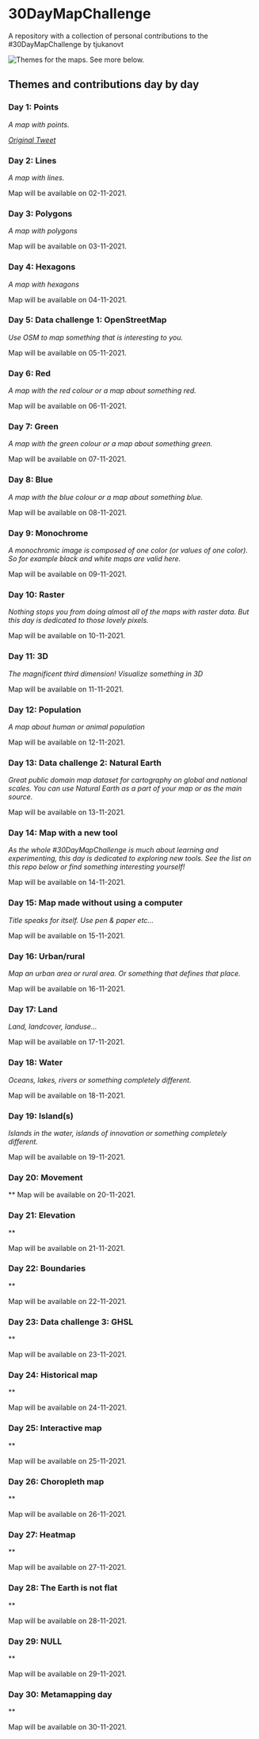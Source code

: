 # 30DayMapChallenge
A repository with a collection of personal contributions to the #30DayMapChallenge by tjukanovt

![Themes for the maps. See more below.](https://raw.githubusercontent.com/tjukanovt/30DayMapChallenge/master/images/30dmpc_2021.png)

## Themes and contributions day by day

### Day 1: Points
*A map with points.*

*[Original Tweet](https://twitter.com/fede_gaspari/status/1455150127958528000)*

### Day 2: Lines
*A map with lines.*

Map will be available on 02-11-2021.

### Day 3: Polygons
*A map with polygons*

Map will be available on 03-11-2021.

### Day 4: Hexagons
*A map with hexagons*

Map will be available on 04-11-2021.

### Day 5: Data challenge 1: OpenStreetMap
*Use OSM to map something that is interesting to you.*

Map will be available on 05-11-2021.

### Day 6: Red
*A map with the red colour or a map about something red.*

Map will be available on 06-11-2021.

### Day 7: Green
*A map with the green colour or a map about something green.*

Map will be available on 07-11-2021.

### Day 8: Blue
*A map with the blue colour or a map about something blue.*

Map will be available on 08-11-2021.

### Day 9: Monochrome
*A monochromic image is composed of one color (or values of one color). So for example black and white maps are valid here.*

Map will be available on 09-11-2021.

### Day 10: Raster
*Nothing stops you from doing almost all of the maps with raster data. But this day is dedicated to those lovely pixels.*

Map will be available on 10-11-2021.

### Day 11: 3D
*The magnificent third dimension! Visualize something in 3D*

Map will be available on 11-11-2021.

### Day 12: Population
*A map about human or animal population*

Map will be available on 12-11-2021.

### Day 13: Data challenge 2: Natural Earth
*Great public domain map dataset for cartography on global and national scales. You can use Natural Earth as a part of your map or as the main source.*

Map will be available on 13-11-2021.

### Day 14: Map with a new tool
*As the whole #30DayMapChallenge is much about learning and experimenting, this day is dedicated to exploring new tools. See the list on this repo below or find something interesting yourself!*

Map will be available on 14-11-2021.

### Day 15: Map made without using a computer
*Title speaks for itself. Use pen & paper etc...*

Map will be available on 15-11-2021.

### Day 16: Urban/rural
*Map an urban area or rural area. Or something that defines that place.*

Map will be available on 16-11-2021.

### Day 17: Land
*Land, landcover, landuse...*

Map will be available on 17-11-2021.

### Day 18: Water
*Oceans, lakes, rivers or something completely different.*

Map will be available on 18-11-2021.

### Day 19: Island(s)
*Islands in the water, islands of innovation or something completely different.*

Map will be available on 19-11-2021.

### Day 20: Movement
**
Map will be available on 20-11-2021.

### Day 21: Elevation
**

Map will be available on 21-11-2021.

### Day 22: Boundaries
**

Map will be available on 22-11-2021.

### Day 23: Data challenge 3: GHSL
**

Map will be available on 23-11-2021.

### Day 24: Historical map
**

Map will be available on 24-11-2021.

### Day 25: Interactive map
**

Map will be available on 25-11-2021.

### Day 26: Choropleth map
**

Map will be available on 26-11-2021.

### Day 27: Heatmap
**

Map will be available on 27-11-2021.

### Day 28: The Earth is not flat
**

Map will be available on 28-11-2021.

### Day 29: NULL
**

Map will be available on 29-11-2021.

### Day 30: Metamapping day
**

Map will be available on 30-11-2021.



